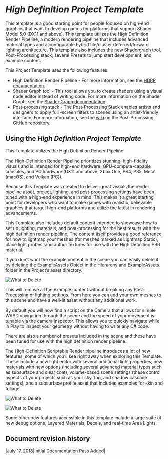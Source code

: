 # _High Definition Project Template_ #

This template is a good starting point for people focused on high-end graphics that want to develop games for platforms that support Shader Model 5.0 (DX11 and above). 
This template utilizes the High Definition Render Pipeline, a modern rendering pipeline that includes advanced material types and a configurable hybrid tile/cluster deferred/forward lighting architecture.
This template also includes the new Shadergraph tool, Post-Processing stack, several Presets to jump start development, and example content. 

This Project Template uses the following features:

* High Definition Render Pipeline - For more information, see the [HDRP documentation](https://docs.unity3d.com/Packages/com.unity.render-pipelines.high-definition@latest/index.html).
* Shader Graph tool - This tool allows you to create shaders using a visual node editor instead of writing code. For more information on the Shader Graph, see the [Shader Graph documentation](https://docs.unity3d.com/Packages/com.unity.shadergraph@latest/index.html).
* Post-processing stack - The Post-Processing Stack enables artists and designers to apply full -screen filters to scenes using an artist-friendly interface. For more information, see the <a href="https://github.com/Unity-Technologies/PostProcessing/wiki">wiki</a>  on the Post-Processing GitHub repository.

## Using the _High Definition Project Template_ ##

This Template utilizes the High Definition Render Pipeline.

The High-Definition Render Pipeline prioritizes stunning, high-fidelity visuals and is intended for high-end hardware: GPU-compute-capable consoles, and PC hardware (DX11 and above, Xbox One, PS4, PS5, Metal (macOS),
and Vulkan (PC)).

Because this Template was created to deliver great visuals the render pipeline asset, project, lighting, and post-processing settings have been tuned with a high-end experience in mind. This makes it a great starting point 
for developers who want to make games with realistic, believable graphics that target high-end platforms and utilize the latest in rendering advancements.

This Template also includes default content intended to showcase how to set up lighting, materials, and post-processing for the best results with the high definition render pipeline. The content itself provides a good reference for how to lightmap your meshes 
(for meshes marked as Lightmap Static), place light probes, and author textures for use with the High Definition PBR material.

If you don’t want the example content in the scene you can easily delete it by deleting the ExampleAssets Object in the Hierarchy and ExampleAssets folder in the Project’s asset directory.

![What to Delete](images/what_to_delete.png)

This will remove all the example content without breaking any Post-Processing or lighting settings. From here you can add your own meshes to this scene and have a well-lit asset without any additional work.

By default you will now find a script on the Camera that allows for simple WASD navigation through the scene and the speed of your movement is tunable via the camera inspector. 
This allows you to quickly navigate while in Play to inspect your geometry without having to write any C# code.

There are also a number of presets included in the scene and these have been tuned for use with the high definition render pipeline. 

The High-Definition Scriptable Render pipeline introduces a lot of new features, some of which you’ll see right away when exploring this Template. These include a new light editor with several additional light properties, 
new materials with new options (including several advanced material types such as subsurface and clear coat), volume-based scene settings (these control aspects of your projects such as your sky, fog, 
and shadow cascade settings), and a subsurface profile asset that includes examples for skin and foliage.

![What to Delete](images/volumesettings.png)

![What to Delete](images/SSSsettings.png)

Some other new features accessible in this template include a large suite of new debug options, Layered Materials, Decals, and real-time Area Lights.

## Document revision history
|July 17, 2018|Initial Documentation Pass Added|
